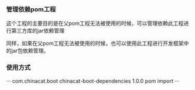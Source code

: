 ### 管理依赖pom工程

这个工程的主要目的是在父pom工程无法被使用的时候，可以管理依赖此工程进行第三方库的jar依赖管理

同样，如果在父pom工程无法被使用的时候，也可以使用此工程进行开发框架中的jar包依赖管理。

### 使用方式
···
    <dependencyManagement>
        <dependencies>
            <dependency>
                <groupId>com.chinacat.boot</groupId>
                <artifactId>chinacat-boot-dependencies</artifactId>
                <version>1.0.0</version>
                <type>pom</type>
                <scope>import</scope>
            </dependency>
        </dependencies>
    </dependencyManagement>
···